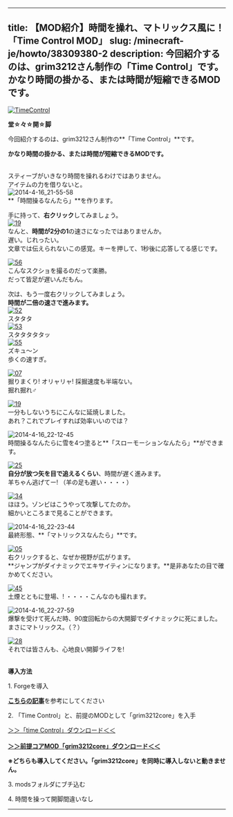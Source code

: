 
---
title: 【MOD紹介】時間を操れ、マトリックス風に！「Time Control MOD」
slug: /minecraft-je/howto/38309380-2
description: 今回紹介するのは、grim3212さん制作の「Time Control」です。
 かなり時間の掛かる、または時間が短縮できるMODです。
---

[![TimeControl](https://cdn-ak.f.st-hatena.com/images/fotolife/s/sasigume/20210208/20210208180057.png)](#f/8/f869d9ac.png "TimeControl")

**堂☆々☆開☆脚** 

今回紹介するのは、grim3212さん制作の**「Time Control」**です。

**かなり時間の掛かる、または時間が短縮できるMODです。** 

   
スティーブがいきなり時間を操れるわけではありません。  
アイテムの力を借りないと。  
![2014-4-16_21-55-58](https://cdn-ak.f.st-hatena.com/images/fotolife/s/sasigume/20210208/20210208142839.jpg)  
**「時間操るなんたら」**を作ります。

手に持って、**右クリック**してみましょう。  
[![19](https://cdn-ak.f.st-hatena.com/images/fotolife/s/sasigume/20210208/20210208133850.png)](#3/c/3c3eef26.png "19")  
なんと、**時間が2分の1**の速さになったではありませんか。  
遅い。じれったい。  
文章では伝えられないこの感覚。キーを押して、1秒後に応答してる感じです。

[![56](https://cdn-ak.f.st-hatena.com/images/fotolife/s/sasigume/20210208/20210208132132.png)](#2/5/258f590f.png "56")  
こんなスクショを撮るのだって楽勝。  
だって皆足が遅いんだもん。

次は、もう一度右クリックしてみましょう。  
**時間が二倍の速さで進みます。**  
[![52](https://cdn-ak.f.st-hatena.com/images/fotolife/s/sasigume/20210208/20210208150324.png)](#8/8/88891901.png "52")  
スタタタ  
[![53](https://cdn-ak.f.st-hatena.com/images/fotolife/s/sasigume/20210208/20210208180352.png)](#f/a/faf289a6.png "53")  
スタタタタタッ  
[![55](https://cdn-ak.f.st-hatena.com/images/fotolife/s/sasigume/20210208/20210208130500.png)](#1/3/1385da83.png "55")  
ズキュ～ン  
歩くの速すぎ。

[![07](https://cdn-ak.f.st-hatena.com/images/fotolife/s/sasigume/20210208/20210208133359.png)](#3/7/37622e44.png "07")  
掘りまくり! オリャリャ! 採掘速度も半端ない。  
掘れ掘れ♂

[![19](https://cdn-ak.f.st-hatena.com/images/fotolife/s/sasigume/20210208/20210208150917.png)](#8/f/8f4e4fb1.png "19")  
一分もしないうちにこんなに延焼しました。  
あれ？これでプレイすれば効率いいのでは？

![2014-4-16_22-12-45](https://cdn-ak.f.st-hatena.com/images/fotolife/s/sasigume/20210208/20210208132736.jpg)  
時間操るなんたらに雪を4つ塗ると**「スローモーションなんたら」**ができます。

[![25](https://cdn-ak.f.st-hatena.com/images/fotolife/s/sasigume/20210208/20210208163035.png)](#e/1/e127c610.png "25")  
**自分が放つ矢を目で追えるくらい**、時間が遅く進みます。  
羊ちゃん逃げてー! （羊の足も遅い・・・・）

[![34](https://cdn-ak.f.st-hatena.com/images/fotolife/s/sasigume/20210208/20210208155731.png)](#b/e/be309d6c.png "34")  
ほほう。ゾンビはこうやって攻撃してたのか。  
細かいところまで見ることができます。

![2014-4-16_22-23-44](https://cdn-ak.f.st-hatena.com/images/fotolife/s/sasigume/20210208/20210208155147.jpg)  
最終形態、**「マトリックスなんたら」**です。  
  
[![05](https://cdn-ak.f.st-hatena.com/images/fotolife/s/sasigume/20210208/20210208163109.png)](#e/1/e1ce76aa.png "05")  
右クリックすると、なぜか視野が広がります。  
**ジャンプがダイナミックでエキサイティンになります。**是非あなたの目で確かめてください。

[![45](https://cdn-ak.f.st-hatena.com/images/fotolife/s/sasigume/20210208/20210208153011.png)](#a/3/a33d575b.png "45")  
土煙とともに登場、! ・・・・こんなのも撮れます。

![2014-4-16_22-27-59](https://www.napoan.com/wp-content/uploads/imgs/3/1/31dec58c.jpg)  
爆撃を受けて死んだ時、90度回転からの大開脚でダイナミックに死にました。  
まさにマトリックス。（？）

[![28](https://cdn-ak.f.st-hatena.com/images/fotolife/s/sasigume/20210208/20210208162747.png)](#d/c/dce7bff9.png "28")  
それでは皆さんも、心地良い開脚ライフを!  
 

**導入方法**

1\. Forgeを導入

[**こちらの記事**](/new-way-to-install-mod/)を参考にしてください

2\. 「Time Control」と、前提のMODとして「grim3212core」を入手

[＞＞「time Control」ダウンロード＜＜  
](http://grim3212.wikispaces.com/Time+Control "下の方に「download here」があります。")  
**[＞＞前提コアMOD「grim3212core」ダウンロード＜＜](http://grim3212.wikispaces.com/Grim3212+Core "下の方に「download here」があります。")**

**※どちらも導入してください。「grim3212core」を同時に導入しないと動きません。**

3\. modsフォルダにブチ込む

4\. 時間を操って開脚間違いなし

---
